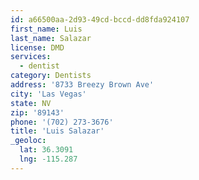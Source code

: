 ```yaml
---
id: a66500aa-2d93-49cd-bccd-dd8fda924107
first_name: Luis
last_name: Salazar
license: DMD
services:
  - dentist
category: Dentists
address: '8733 Breezy Brown Ave'
city: 'Las Vegas'
state: NV
zip: '89143'
phone: '(702) 273-3676'
title: 'Luis Salazar'
_geoloc:
  lat: 36.3091
  lng: -115.287
---
```

